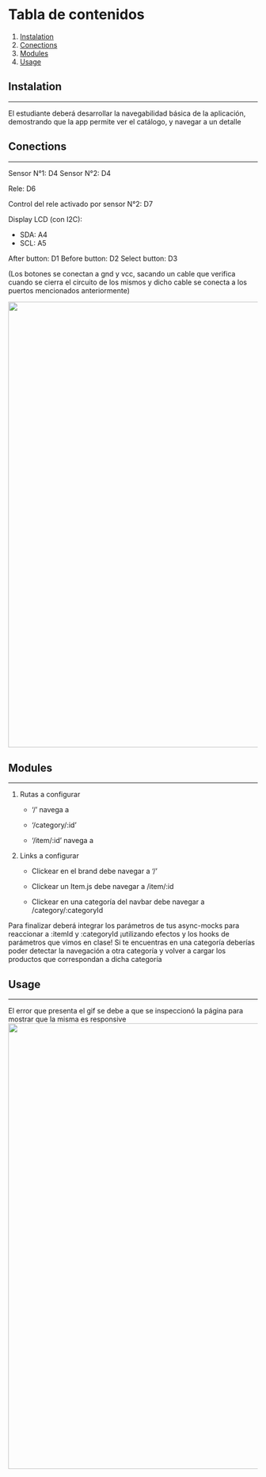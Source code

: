 # Tabla de contenidos

1. [Instalation](#instalation)
1. [Conections](#conections)
1. [Modules](#modules)
1. [Usage](#usage)

## Instalation

---

El estudiante deberá desarrollar la navegabilidad básica de la aplicación, demostrando que la app permite ver el catálogo, y navegar a un detalle

## Conections

---

Sensor N°1: D4
Sensor N°2: D4

Rele: D6

Control del rele activado por sensor N°2: D7

Display LCD (con I2C): 

- SDA: A4 
- SCL: A5

After button: D1
Before button: D2
Select button: D3

(Los botones se conectan a gnd y vcc, sacando un cable que verifica cuando se cierra el circuito de los mismos y dicho cable se conecta a los puertos mencionados anteriormente)

<img src="./src/images/paraElReadme/funcionalidadBasica.gif" width="900" />

## Modules

---

1. Rutas a configurar

   - ‘/’ navega a <ItemListContainer />

   - ‘/category/:id’ <ItemListContainer />

   - ‘/item/:id’ navega a <ItemDetailContainer />

2. Links a configurar

   - Clickear en el brand debe navegar a ‘/’

   - Clickear un Item.js debe navegar a /item/:id

   - Clickear en una categoría del navbar debe navegar a /category/:categoryId

Para finalizar deberá integrar los parámetros de tus async-mocks para reaccionar a :itemId y :categoryId ¡utilizando efectos y los hooks de parámetros que vimos en clase! Si te encuentras en una categoría deberías poder detectar la navegación a otra categoría y volver a cargar los productos que correspondan a dicha categoría

## Usage

---

El error que presenta el gif se debe a que se inspeccionó la página para mostrar que la misma es responsive
<img src="./src/images/paraElReadme/funcionalidadBasica.gif" width="900" />
